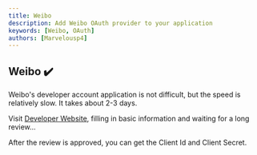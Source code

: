 ```yaml
---
title: Weibo
description: Add Weibo OAuth provider to your application
keywords: [Weibo, OAuth]
authors: [Marvelousp4]
---
```


## Weibo ✔️

Weibo's developer account application is not difficult, but the speed is relatively slow. It takes about 2-3 days.

Visit [Developer Website](https://open.weibo.com/developers/basicinfo), filling in basic information and waiting for a long review...

After the review is approved, you can get the Client Id and Client Secret.
